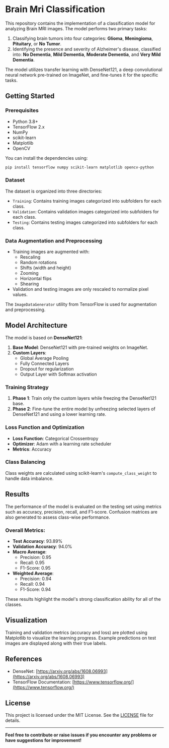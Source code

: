 # Brain Mri Classification

This repository contains the implementation of a classification model for analyzing Brain MRI images. The model performs two primary tasks:

1. Classifying brain tumors into four categories: **Glioma**, **Meningioma**, **Pituitary**, or **No Tumor**.
2. Identifying the presence and severity of Alzheimer's disease, classified into: **No Dementia**, **Mild Dementia**, **Moderate Dementia**, and **Very Mild Dementia**.

The model utilizes transfer learning with DenseNet121, a deep convolutional neural network pre-trained on ImageNet, and fine-tunes it for the specific tasks.

## Getting Started

### Prerequisites

- Python 3.8+
- TensorFlow 2.x
- NumPy
- scikit-learn
- Matplotlib
- OpenCV

You can install the dependencies using:

```bash
pip install tensorflow numpy scikit-learn matplotlib opencv-python
```

### Dataset

The dataset is organized into three directories:

- `Training`: Contains training images categorized into subfolders for each class.
- `Validation`: Contains validation images categorized into subfolders for each class.
- `Testing`: Contains testing images categorized into subfolders for each class.

### Data Augmentation and Preprocessing

- Training images are augmented with:
  - Rescaling
  - Random rotations
  - Shifts (width and height)
  - Zooming
  - Horizontal flips
  - Shearing
- Validation and testing images are only rescaled to normalize pixel values.

The `ImageDataGenerator` utility from TensorFlow is used for augmentation and preprocessing.

## Model Architecture

The model is based on **DenseNet121**:

1. **Base Model**: DenseNet121 with pre-trained weights on ImageNet.
2. **Custom Layers**:
   - Global Average Pooling
   - Fully Connected Layers
   - Dropout for regularization
   - Output Layer with Softmax activation

### Training Strategy

1. **Phase 1**: Train only the custom layers while freezing the DenseNet121 base.
2. **Phase 2**: Fine-tune the entire model by unfreezing selected layers of DenseNet121 and using a lower learning rate.

### Loss Function and Optimization

- **Loss Function**: Categorical Crossentropy
- **Optimizer**: Adam with a learning rate scheduler
- **Metrics**: Accuracy

### Class Balancing

Class weights are calculated using scikit-learn's `compute_class_weight` to handle data imbalance.

## Results

The performance of the model is evaluated on the testing set using metrics such as accuracy, precision, recall, and F1-score. Confusion matrices are also generated to assess class-wise performance.

### Overall Metrics:

- **Test Accuracy**: 93.89%
- **Validation Accuracy**: 94.0%
- **Macro Average**:
  - Precision: 0.95
  - Recall: 0.95
  - F1-Score: 0.95
- **Weighted Average**:
  - Precision: 0.94
  - Recall: 0.94
  - F1-Score: 0.94

These results highlight the model's strong classification ability for all of the classes.
## Visualization

Training and validation metrics (accuracy and loss) are plotted using Matplotlib to visualize the learning progress. Example predictions on test images are displayed along with their true labels.

## References

- DenseNet: [https://arxiv.org/abs/1608.06993](https://arxiv.org/abs/1608.06993)
- TensorFlow Documentation: [https://www.tensorflow.org/](https://www.tensorflow.org/)

## License

This project is licensed under the MIT License. See the [LICENSE](LICENSE) file for details.

---

**Feel free to contribute or raise issues if you encounter any problems or have suggestions for improvement!**
